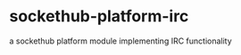sockethub-platform-irc
======================

a sockethub platform module implementing IRC functionality
